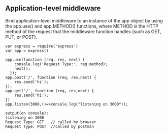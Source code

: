 ## Application-level middleware
Bind application-level middleware to an instance of the app object by using the app.use() and app.METHOD() functions, where METHOD is the HTTP method of the request that the middleware function handles (such as GET, PUT, or POST).
```
var express = require('express')
var app = express()

app.use(function (req, res, next) {
    console.log('Request Type:', req.method);
    next();
  });
app.post('/', function (req, res,next) {
    res.send('hi');
});
app.get('/', function (req, res,next) {
    res.send('hi');
})
app.listen(3000,()=>console.log("listening on 3000"));
```
```
output(on console):
listening on 3000
Request Type: GET   // called by browser
Request Type: POST  //called by postman
```
